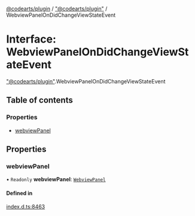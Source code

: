 [@codearts/plugin](../README.md) / ["@codearts/plugin"](../modules/_codearts_plugin_.md) / WebviewPanelOnDidChangeViewStateEvent

# Interface: WebviewPanelOnDidChangeViewStateEvent

["@codearts/plugin"](../modules/_codearts_plugin_.md).WebviewPanelOnDidChangeViewStateEvent

## Table of contents

### Properties

- [webviewPanel](codearts_plugin_.WebviewPanelOnDidChangeViewStateEvent.md#webviewpanel)

## Properties

### webviewPanel

• `Readonly` **webviewPanel**: [`WebviewPanel`](codearts_plugin_.WebviewPanel.md)

#### Defined in

[index.d.ts:8463](https://github.com/huaweicloud/cloudide-plugin-api/blob/a4193a8/index.d.ts#L8463)
